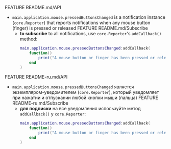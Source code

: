 FEATURE README.md/API
* `main.application.mouse.pressedButtonsChanged` is a notification instance (`core.Reporter`) that reports notifications when any mouse button (finger) is pressed or released
FEATURE README.md/Subscribe
    * **to subscribe** to all notifications, use `core.Reporter`'s `addCallback()` method:
        ```lua
        main.application.mouse.pressedButtonsChanged:addCallback(
            function()
                print("A mouse button or finger has been pressed or released")
            end
        )
        ```

FEATURE README-ru.md/API
* `main.application.mouse.pressedButtonsChanged` является экземпляром-уведомителем (`core.Reporter`), который уведомляет при нажатии и отпускании любой кнопки мыши (пальца)
FEATURE README-ru.md/Subscribe
    * **для подписки** на все уведомления используйте метод `addCallback()` у `core.Reporter`:
        ```lua
        main.application.mouse.pressedButtonsChanged:addCallback(
            function()
                print("A mouse button or finger has been pressed or released")
            end
        )
        ```
